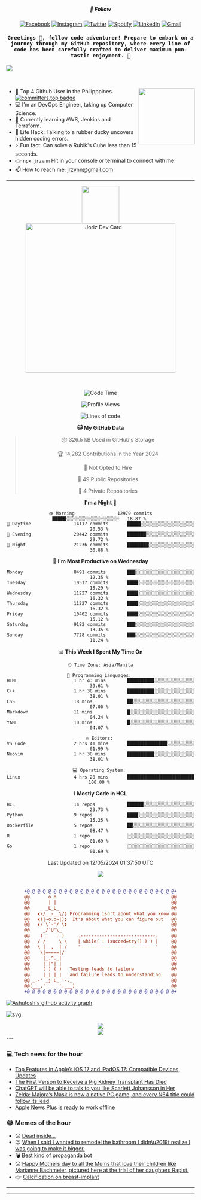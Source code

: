 <h5 align="center">💬 Follow</h5>
<div align="center">

[![Facebook](https://img.shields.io/badge/Facebook-%231877F2.svg?style=for-the-badge&logo=Facebook&logoColor=white)](https://www.facebook.com/Horisyo/)
[![Instagram](https://img.shields.io/badge/Instagram-%23E4405F.svg?style=for-the-badge&logo=Instagram&logoColor=white)](https://www.instagram.com/jrzvnn_/)
[![Twitter](https://img.shields.io/badge/Twitter-%231DA1F2.svg?style=for-the-badge&logo=Twitter&logoColor=white)](https://twitter.com/jrz_studies)
[![Spotify](https://img.shields.io/badge/Spotify-%231ED760.svg?style=for-the-badge&logo=Spotify&logoColor=white)](https://open.spotify.com/user/217td4qrc6mzqjodfalmzjpdi?si=b93099b9078c4ccb)
[![LinkedIn](https://img.shields.io/badge/LinkedIn-%230077B5.svg?style=for-the-badge&logo=LinkedIn&logoColor=white)](https://www.linkedin.com/in/jrz-vnn/)
[![Gmail](https://img.shields.io/badge/Gmail-D14836?style=for-the-badge&logo=gmail&logoColor=white)](mailto:jrzvnn@gmail.com)

</div>
<h4 align="center"><samp>Greetings 👋, fellow code adventurer! Prepare to embark on a journey through my GitHub repository, where every line of code has been carefully crafted to deliver maximum pun-tastic enjoyment. 🚀 </samp></h4>

<!--horizontal divider(gradiant)-->
<img src="https://user-images.githubusercontent.com/73097560/115834477-dbab4500-a447-11eb-908a-139a6edaec5c.gif">

&nbsp; 

<img align='right' src='https://github.com/Rishit-dagli/Rishit-dagli/blob/master/images/octocat-anime.gif' width='150"'>

- 🚀 Top 4 Github User in the Philipppines. [![committers.top badge](https://user-badge.committers.top/philippines/jrzvnn.svg)](https://user-badge.committers.top/philippines/USERNAME)
- 💻 I’m an DevOps Engineer, taking up Computer Science.
- 🤖 Currently learning AWS, Jenkins and Terraform.
- 🎯 Life Hack: Talking to a rubber ducky uncovers hidden coding errors.
- ⚡ Fun fact: Can solve a Rubik's Cube less than 15 seconds.
- 👉 `npx jrzvnn` Hit in your console or terminal to connect with me.
- 📫 How to reach me: jrzvnn@gmail.com

---

<!--🖼️OCTOCAT-->
<p align="center">

<img src="https://media.giphy.com/media/IP7sarl7C5lSFCw9rG/giphy.gif"  width="100px" height="100px">
<br />
<a href="https://app.daily.dev/jorizvillanueva"><img src="https://github.com/jrzvnn/jrzvnn/blob/main/devcard.svg" width="400" alt="Joriz Dev Card"/></a>
</p>

<br />
<div align="center">

<!--START_SECTION:waka-->
![Code Time](http://img.shields.io/badge/Code%20Time-257%20hrs%201%20min-blue)

![Profile Views](http://img.shields.io/badge/Profile%20Views-104-blue)

![Lines of code](https://img.shields.io/badge/From%20Hello%20World%20I%27ve%20Written-1.6%20million%20lines%20of%20code-blue)

**🐱 My GitHub Data** 

> 📦 326.5 kB Used in GitHub's Storage 
 > 
> 🏆 14,282 Contributions in the Year 2024
 > 
> 🚫 Not Opted to Hire
 > 
> 📜 49 Public Repositories 
 > 
> 🔑 4 Private Repositories 
 > 
**I'm a Night 🦉** 

```text
🌞 Morning                12979 commits       █████░░░░░░░░░░░░░░░░░░░░   18.87 % 
🌆 Daytime                14117 commits       █████░░░░░░░░░░░░░░░░░░░░   20.53 % 
🌃 Evening                20442 commits       ███████░░░░░░░░░░░░░░░░░░   29.72 % 
🌙 Night                  21236 commits       ████████░░░░░░░░░░░░░░░░░   30.88 % 
```
📅 **I'm Most Productive on Wednesday** 

```text
Monday                   8491 commits        ███░░░░░░░░░░░░░░░░░░░░░░   12.35 % 
Tuesday                  10517 commits       ████░░░░░░░░░░░░░░░░░░░░░   15.29 % 
Wednesday                11227 commits       ████░░░░░░░░░░░░░░░░░░░░░   16.32 % 
Thursday                 11227 commits       ████░░░░░░░░░░░░░░░░░░░░░   16.32 % 
Friday                   10402 commits       ████░░░░░░░░░░░░░░░░░░░░░   15.12 % 
Saturday                 9182 commits        ███░░░░░░░░░░░░░░░░░░░░░░   13.35 % 
Sunday                   7728 commits        ███░░░░░░░░░░░░░░░░░░░░░░   11.24 % 
```


📊 **This Week I Spent My Time On** 

```text
🕑︎ Time Zone: Asia/Manila

💬 Programming Languages: 
HTML                     1 hr 43 mins        ██████████░░░░░░░░░░░░░░░   39.61 % 
C++                      1 hr 38 mins        ██████████░░░░░░░░░░░░░░░   38.01 % 
CSS                      18 mins             ██░░░░░░░░░░░░░░░░░░░░░░░   07.00 % 
Markdown                 11 mins             █░░░░░░░░░░░░░░░░░░░░░░░░   04.24 % 
YAML                     10 mins             █░░░░░░░░░░░░░░░░░░░░░░░░   04.07 % 

🔥 Editors: 
VS Code                  2 hrs 41 mins       ███████████████░░░░░░░░░░   61.99 % 
Neovim                   1 hr 38 mins        ██████████░░░░░░░░░░░░░░░   38.01 % 

💻 Operating System: 
Linux                    4 hrs 20 mins       █████████████████████████   100.00 % 
```

**I Mostly Code in HCL** 

```text
HCL                      14 repos            ██████░░░░░░░░░░░░░░░░░░░   23.73 % 
Python                   9 repos             ████░░░░░░░░░░░░░░░░░░░░░   15.25 % 
Dockerfile               5 repos             ██░░░░░░░░░░░░░░░░░░░░░░░   08.47 % 
R                        1 repo              ░░░░░░░░░░░░░░░░░░░░░░░░░   01.69 % 
Go                       1 repo              ░░░░░░░░░░░░░░░░░░░░░░░░░   01.69 % 
```




 Last Updated on 12/05/2024 01:37:50 UTC
<!--END_SECTION:waka-->

<img src="https://wakatime.com/share/@jrzvnn/70a4618c-7cd9-4016-b7b9-eabe75c837ee.svg">

<br />
<br />

```diff
+@ @ @ @ @ @ @ @ @ @ @ @ @ @ @ @ @ @ @ @ @ @ @ @ @ @ @ @+
@@       o o                                           @@
@@       | |                                           @@
@@      _L_L_                                          @@
@@   ❮\/__-__\/❯ Programming isn't about what you know @@
@@   ❮(|~o.o~|)❯  It's about what you can figure out   @@
@@   ❮/ \`-'/ \❯                                       @@
@@     _/`U'\_                                         @@
@@    ( .   . )     .----------------------------.     @@
@@   / /     \ \    | while( ! (succed=try() ) ) |     @@
@@   \ |  ,  | /    '----------------------------'     @@
@@    \|=====|/                                        @@
@@     |_.^._|                                         @@
@@     | |"| |                                         @@
@@     ( ) ( )   Testing leads to failure              @@
@@     |_| |_|   and failure leads to understanding    @@
@@ _.-' _j L_ '-._                                     @@
@@(___.'     '.___)                                    @@
+@ @ @ @ @ @ @ @ @ @ @ @ @ @ @ @ @ @ @ @ @ @ @ @ @ @ @ @+

```

</div>


[![Ashutosh's github activity graph](https://github-readme-activity-graph.vercel.app/graph?username=jrzvnn&theme=github-compact)](https://github.com/ashutosh00710/github-readme-activity-graph)


![svg](profile-3d-contrib/profile-night-green.svg)

<div align="center">
<img src="https://github.com/jrzvnn/jrzvnn/blob/output/github-snake-dark.svg">
</div>

<div align=center>
<img align=center src=https://metrics.lecoq.io/jrzvnn?template=classic&isocalendar=1&languages=1&achievements=1&base=header%2C%20activity%2C%20community%2C%20repositories%2C%20metadata&base.indepth=false&base.hireable=false&base.skip=false&isocalendar=false&isocalendar.duration=full-year&languages=false&languages.limit=8&languages.threshold=0%25&languages.other=false&languages.colors=github&languages.sections=most-used&languages.indepth=false&languages.analysis.timeout=15&languages.analysis.timeout.repositories=7.5&languages.categories=markup%2C%20programming&languages.recent.categories=markup%2C%20programming&languages.recent.load=300&languages.recent.days=14&achievements=false&achievements.threshold=C&achievements.secrets=true&achievements.display=detailed&achievements.limit=0&config.timezone=Asia%2FManila)
</div>
<div align="left">
---

### 💻 Tech news for the hour

<!-- TECH:START -->
 - [Top Features in Apple’s iOS 17 and iPadOS 17: Compatible Devices, Updates](https://www.wired.com/story/apple-iphone-ios-17-ipados-17-new-features/)
 - [The First Person to Receive a Pig Kidney Transplant Has Died](https://www.wired.com/story/pig-kidney-death-rick-slayman-transplant-animal-xenotransplantation/)
 - [ChatGPT will be able to talk to you like Scarlett Johansson in Her](https://www.theverge.com/2024/5/13/24155652/chatgpt-voice-mode-gpt4o-upgrades)
 - [Zelda: Majora’s Mask is now a native PC game, and every N64 title could follow its lead](https://www.theverge.com/2024/5/13/24155636/n64-recompiled-port-nintendo-games-zelda-majoras-mask)
 - [Apple News Plus is ready to work offline](https://www.theverge.com/2024/5/13/24155638/apple-news-plus-offline-ios-17-5-macos-apple-watch-updates)<!-- TECH:END -->

### 😂 Memes of the hour

<!-- MEMES:START -->
 - 😝 [Dead inside...](http://9gag.com/gag/aD2wGPK)
 - 😝 [When I said I wanted to remodel the bathroom I didn\u2019t realize I was going to make it bigger.](http://9gag.com/gag/aO8yzn2)
 - 💣 [Best kind of propaganda bot](http://9gag.com/gag/arye5oV)
 - 😝 [Happy Mothers day to all the Mums that love their children like Marianne Bachmeier, pictured here at the trial of her daughters Rapist.](http://9gag.com/gag/avyZreW)
 - 👉 [Calcification on breast-implant](http://9gag.com/gag/a7oK7Yb)<!-- MEMES:END -->

---

---
